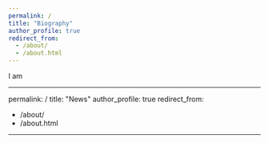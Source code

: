 ```yaml
---
permalink: /
title: "Biography"
author_profile: true
redirect_from: 
  - /about/
  - /about.html
---
```


I am 

---
permalink: /
title: "News"
author_profile: true
redirect_from: 
  - /about/
  - /about.html
---
